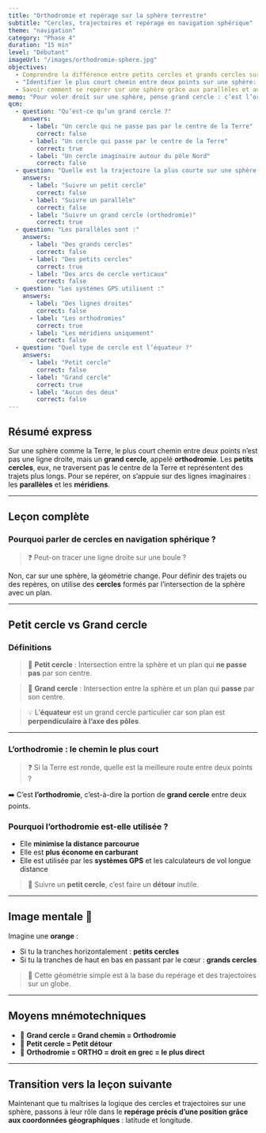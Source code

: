 ```yaml
---
title: "Orthodromie et repérage sur la sphère terrestre"
subtitle: "Cercles, trajectoires et repérage en navigation sphérique"
theme: "navigation"
category: "Phase 4"
duration: "15 min"
level: "Débutant"
imageUrl: "/images/orthodromie-sphere.jpg"
objectives:
  - Comprendre la différence entre petits cercles et grands cercles sur une sphère
  - "Identifier le plus court chemin entre deux points sur une sphère: l’orthodromie"
  - Savoir comment se repérer sur une sphère grâce aux parallèles et aux méridiens
memo: "Pour voler droit sur une sphère, pense grand cercle : c’est l’orthodromie !"
qcm:
  - question: "Qu’est-ce qu’un grand cercle ?"
    answers:
      - label: "Un cercle qui ne passe pas par le centre de la Terre"
        correct: false
      - label: "Un cercle qui passe par le centre de la Terre"
        correct: true
      - label: "Un cercle imaginaire autour du pôle Nord"
        correct: false
  - question: "Quelle est la trajectoire la plus courte sur une sphère ?"
    answers:
      - label: "Suivre un petit cercle"
        correct: false
      - label: "Suivre un parallèle"
        correct: false
      - label: "Suivre un grand cercle (orthodromie)"
        correct: true
  - question: "Les parallèles sont :"
    answers:
      - label: "Des grands cercles"
        correct: false
      - label: "Des petits cercles"
        correct: true
      - label: "Des arcs de cercle verticaux"
        correct: false
  - question: "Les systèmes GPS utilisent :"
    answers:
      - label: "Des lignes droites"
        correct: false
      - label: "Les orthodromies"
        correct: true
      - label: "Les méridiens uniquement"
        correct: false
  - question: "Quel type de cercle est l’équateur ?"
    answers:
      - label: "Petit cercle"
        correct: false
      - label: "Grand cercle"
        correct: true
      - label: "Aucun des deux"
        correct: false
---
```


## Résumé express

Sur une sphère comme la Terre, le plus court chemin entre deux points n’est pas une ligne droite, mais un **grand cercle**, appelé **orthodromie**. Les **petits cercles**, eux, ne traversent pas le centre de la Terre et représentent des trajets plus longs. Pour se repérer, on s’appuie sur des lignes imaginaires : les **parallèles** et les **méridiens**.

---

## Leçon complète

### Pourquoi parler de cercles en navigation sphérique ?

> ❓ Peut-on tracer une ligne droite sur une boule ?

Non, car sur une sphère, la géométrie change. Pour définir des trajets ou des repères, on utilise des **cercles** formés par l’intersection de la sphère avec un plan.

---

## Petit cercle vs Grand cercle

### Définitions

> 🔵 **Petit cercle** : Intersection entre la sphère et un plan qui **ne passe pas** par son centre.

> 🔴 **Grand cercle** : Intersection entre la sphère et un plan qui **passe** par son centre.

> 💡 L’**équateur** est un grand cercle particulier car son plan est **perpendiculaire à l’axe des pôles**.

---

### L’orthodromie : le chemin le plus court

> ❓ Si la Terre est ronde, quelle est la meilleure route entre deux points ?

➡️ C’est **l’orthodromie**, c’est-à-dire la portion de **grand cercle** entre deux points.

### Pourquoi l’orthodromie est-elle utilisée ?

- Elle **minimise la distance parcourue**
- Elle est **plus économe en carburant**
- Elle est utilisée par les **systèmes GPS** et les calculateurs de vol longue distance

> 🧠 Suivre un **petit cercle**, c’est faire un **détour** inutile.

---

## Image mentale 🧠

Imagine une **orange** :

- Si tu la tranches horizontalement : **petits cercles**
- Si tu la tranches de haut en bas en passant par le cœur : **grands cercles**

> 🧠 Cette géométrie simple est à la base du repérage et des trajectoires sur un globe.

---

## Moyens mnémotechniques

- 🧠 **Grand cercle = Grand chemin = Orthodromie**
- 🧠 **Petit cercle = Petit détour**
- 🧠 **Orthodromie = ORTHO = droit en grec = le plus direct**

---

## Transition vers la leçon suivante

Maintenant que tu maîtrises la logique des cercles et trajectoires sur une sphère, passons à leur rôle dans le **repérage précis d’une position grâce aux coordonnées géographiques** : latitude et longitude.
